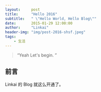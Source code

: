 ```yaml
---
layout:     post
title:      "Hello 2016"
subtitle:   " \"Hello World, Hello Blog\""
date:       2015-01-29 12:00:00
author:     "Linkai"
header-img: "img/post-2016-shsf.jpeg"
tags:
    - 生活
---
```


> “Yeah Let's begin. ”
## 前言
Linkai 的 Blog 就这么开通了。
